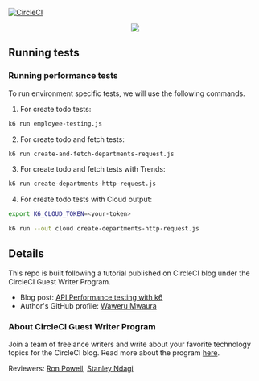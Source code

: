[![CircleCI](https://circleci.com/gh/CIRCLECI-GWP/api-performance-testing-with-k6/tree/main.svg?style=svg)](https://circleci.com/gh/CIRCLECI-GWP/api-performance-testing-with-k6/tree/main)

<p align="center"><img src="https://avatars3.githubusercontent.com/u/59034516"></p>

## Running tests
### Running performance tests
 To run environment specific tests, we will use the following commands.

1. For create todo tests:
```bash
k6 run employee-testing.js
```

2. For create todo and fetch tests:
```bash
k6 run create-and-fetch-departments-request.js
```

3. For create todo and fetch tests with Trends:
```bash
k6 run create-departments-http-request.js
```

4. For create todo tests with Cloud output:
```bash
export K6_CLOUD_TOKEN=<your-token>

k6 run --out cloud create-departments-http-request.js
```

## Details

This repo is built following a tutorial published on CircleCI blog under the CircleCI Guest Writer Program.

- Blog post: [API Performance testing with k6][blog]
- Author's GitHub profile: [Waweru Mwaura][author]

### About CircleCI Guest Writer Program

Join a team of freelance writers and write about your favorite technology topics for the CircleCI blog. Read more about the program [here][gwp-program].

Reviewers: [Ron Powell][ron], [Stanley Ndagi][stan]


[blog]: https://circleci.com/blog/api-performance-testing-with-k6/
[author]: https://github.com/mwaz

[gwp-program]: https://circle.ci/3ahQxfu
[ron]: https://github.com/ronpowelljr
[stan]: https://github.com/NdagiStanley